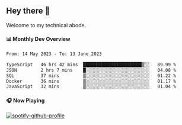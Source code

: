 ## Hey there 👋

Welcome to my technical abode.

#### 📊 Monthly Dev Overview
<!--START_SECTION:waka-->

```txt
From: 14 May 2023 - To: 13 June 2023

TypeScript   46 hrs 42 mins  ██████████████████████▒░░   89.99 %
JSON         2 hrs 7 mins    █░░░░░░░░░░░░░░░░░░░░░░░░   04.08 %
SQL          37 mins         ▒░░░░░░░░░░░░░░░░░░░░░░░░   01.22 %
Docker       36 mins         ▒░░░░░░░░░░░░░░░░░░░░░░░░   01.17 %
JavaScript   32 mins         ▒░░░░░░░░░░░░░░░░░░░░░░░░   01.04 %
```

<!--END_SECTION:waka-->

#### 🎧 Now Playing

[![spotify-github-profile](https://spotify-github-profile.vercel.app/api/view?uid=james2mid&cover_image=true&theme=natemoo-re)](https://open.spotify.com/user/james2mid?si=2b3baf2b09cb499e)
